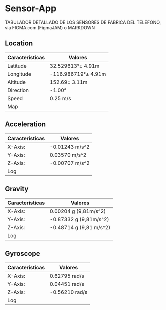 # Sensor-App
TABULADOR DETALLADO DE LOS SENSORES DE FABRICA DEL TELEFONO, via FIGMA.com (FigmaJAM) o  MARKDOWN

## Location

| Caracteristicas |        Valores        |
|-----------------|-----------------------|
| Latitude        |   32.529613°± 4.91m   |
| Longitude       | -116.986719°± 4.91m   |
| Altitude        |       152.69± 3.11m   |
| Direction       |              -1.00°   |
| Speed           |            0.25 m/s   |
| Map             |    |



## Acceleration

| Caracteristicas  |        Valores       |
|------------------|----------------------|
| X-Axis:          |     -0.01243 m/s^2   |
| Y-Axis:          |      0.03570 m/s^2   |
| Z-Axis:          |     -0.00707 m/s^2   |
| Log              |    |

## Gravity

| Caracteristicas  |            Valores          |
|------------------|-----------------------------|
| X-Axis:          |     0.00204 g (9,81m/s^2)   |
| Y-Axis:          |     -0.87332 g (9,81m/s^2)  |
| Z-Axis:          |     -0.48714 g (9,81 m/s^2) |
| Log              |    |


## Gyroscope

| Caracteristicas  |        Valores       |
|------------------|----------------------|
| X-Axis:          |      0.62795 rad/s   |
| Y-Axis:          |      0.04451 rad/s   |
| Z-Axis:          |     -0.56210 rad/s   |
| Log              |    |
